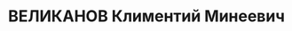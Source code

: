 ---
title: ВЕЛИКАНОВ Климентий Минеевич
description: 'Родился в 1904 г., д. Михайловка Мишкинского р-на, русский, б/п. Бухгалтер.
  Проживал: ст. Шумиха.

  Арестован 14 июля 1937 г. Приговорен: Верховным судом СССР 6 ноября 1937 г., обв.:
  по обвинению в принадлежности к контрреволюционной организации, ст. 58-8, 11 к 10
  г. лишения свободы.

  Реабилитирован 27 октября 1956 г. Реабилитирован Верховным судом СССР'
---
